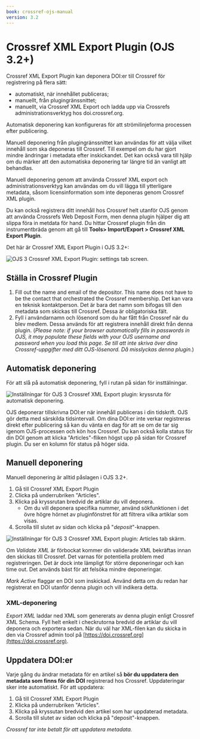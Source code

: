 ```yaml
---
book: crossref-ojs-manual
version: 3.2
---
```


# Crossref XML Export Plugin (OJS 3.2+)

Crossref XML Export Plugin kan deponera DOI:er till Crossref för registrering på flera sätt:

- automatiskt, när innehållet publiceras;
- manuellt, från plugingränssnittet;
- manuellt, via Crossref XML Export och ladda upp via Crossrefs administrationsverktyg hos doi.crossref.org.

Automatisk deponering kan konfigureras för att strömilinjeforma processen efter publicering.

Manuell deponering från plugingränssnittet kan användas för att välja vilket innehåll som ska deponeras till Crossref. Till exempel om du har gjort mindre ändringar i metadata efter inskickandet. Det kan också vara till hjälp om du märker att den automatiska deponering tar längre tid än vanligt att behandlas.

Manuell deponering genom att använda Crossref XML export och administrationsverktyg kan användas om du vill lägga till ytterligare metadata, såsom licensinformation som inte deponeras genom Crossref XML plugin.

Du kan också registrera ditt innehåll hos Crossref helt utanför OJS genom att använda Crossrefs Web Deposit Form, men denna plugin hjälper dig att slippa föra in metdata för hand. Du hittar Crossref plugin från din instrumentbräda genom att gå till **Tools> Import/Export > Crossref XML Export Plugin**.

Det här är Crossref XML Export Plugin i OJS 3.2+:

![OJS 3 Crossref XML Export Plugin: settings tab screen.](./assets/crossref3.2-plugin.png)

## Ställa in Crossref Plugin

1. Fill out the name and email of the depositor. This name does not have to be the contact that orchestrated the Crossref membership. Det kan vara en teknisk kontaktperson. Det är bara det namn som bifogas till den metadata som skickas till Crossref. Dessa är obligatoriska fält.
2. Fyll i användarnamn och lösenord som du har fått från Crossref när du blev medlem. Dessa används för att registrera innehåll direkt från denna plugin. (_Please note: if your browser automatically fills in passwords in OJS, it may populate these fields with your OJS username and password when you load this page. Se till att inte skriva över dina Crossref-uppgifter med ditt OJS-lösenord. Då misslyckas denna plugin._)

## Automatisk deponering

För att slå på automatisk deponering, fyll i rutan på sidan för insttälningar.

![Inställningar för OJS 3 Crossref XML Export plugin: kryssruta för automatisk deponering.](./assets/autoDeposit-02.png)

OJS deponerar tillskrivna DOI:er när innehåll publiceras i din tidskrift. OJS gör detta med särskilda tidsintervall. Om dina DOI:er inte verkar registreras direkt efter publicering så kan du vänta en dag för att se om de tar sig igenom OJS-processen och kön hos Crossref. Du kan också kolla status för din DOI genom att klicka "Articles"-fliken högst upp på sidan för Crossref plugin. Du ser en kolumn för status på höger sida.

## Manuell deponering

Manuell deponering är alltid påslagen i OJS 3.2+.

1. Gå till Crossref XML Export Plugin
2. Clicka på underrubriken "Articles".
3. Klicka på kryssrutan bredvid de artiklar du vill deponera.
   - Om du vill deponera specifika nummer, använd sökfunktionen i det övre högre hörnet av pluginfönstret för att filtrera vilka artiklar som visas.
4. Scrolla till slutet av sidan och klicka på "*deposit*"-knappen.

![Inställningar för OJS 3 Crossref XML Export plugin: Articles tab skärm.](./assets/crossref3.2-exportplugin.png)

Om *Validate XML* är förbockat kommer din validerade XML bekräftas innan den skickas till Crossref. Det varnas för potentiella problem med registreringen. Det är dock inte lämpligt för större deponeringar och kan time out. Det används bäst för att felsöka mindre deponeringar.

*Mark Active* flaggar en DOI som inskickad. Använd detta om du redan har registrerat en DOI utanför denna plugin och vill indikera detta.

### XML-deponering

*Export XML* laddar ned XML som genererats av denna plugin enligt Crossref XML Schema. Fyll helt enkelt i checkrutorna bredvid de artiklar du vill deponera och exportera sedan. När du väl har XML-filen kan du skicka in den via Crossref admin tool på [https://doi.crossref.org](https://doi.crossref.org).

## Uppdatera DOI:er

Varje gång du ändrar metadata för en artikel så **bör du uppdatera den metadata som finns för din DOI** registrerad hos Crossref. Uppdateringar sker inte automatiskt. För att uppdatera:

1. Gå till Crossref XML Export Plugin
2. Klicka på underrubriken "Articles".
3. Klicka på kryssutan bredvid den artikel som har uppdaterad metadata.
4. Scrolla till slutet av sidan och klicka på "deposit"-knappen.

_Crossref tar inte betalt för att uppdatera metadata._
